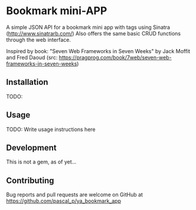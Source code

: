 # Bookmark mini-APP

A simple JSON API for a bookmark mini app with tags using Sinatra (http://www.sinatrarb.com/)
Also offers the same basic CRUD functions through the web interface.

Inspired by book: "Seven Web Frameworks in Seven Weeks" by Jack Moffit and Fred Daoud
  (src: https://pragprog.com/book/7web/seven-web-frameworks-in-seven-weeks)
    
## Installation

TODO: 
  
## Usage

TODO: Write usage instructions here

## Development

This is not a gem, as of yet...

## Contributing

Bug reports and pull requests are welcome on GitHub at https://github.com/pascal_p/ya_bookmark_app

